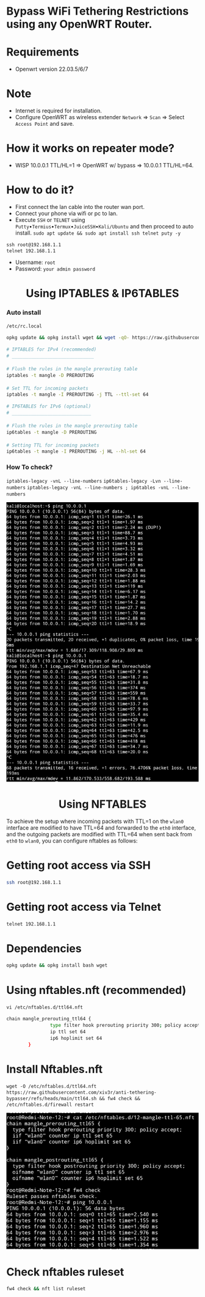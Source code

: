 # Bypass WiFi Tethering Restrictions using any OpenWRT Router.

# Requirements 
- Openwrt version 22.03.5/6/7

# Note
   * Internet is required for installation.
   * Configure OpenWRT as wireless extender `Network` => `Scan` => Select `Access Point` and save.

# How it works on repeater mode?
   * WISP 10.0.0.1 TTL/HL=1 => OpenWRT w/ bypass => 10.0.0.1 TTL/HL=64.
   
# How to do it?
   - First connect the lan cable into the router wan port.
   - Connect your phone via wifi or pc to lan.
   - Execute `SSH` or `TELNET` using `Putty`•`Termius`•`Termux`•`JuiceSSH`•`Kali/Ubuntu` and then proceed to auto install.
    `sudo apt update && sudo apt install ssh telnet puty -y`

    ssh root@192.168.1.1  
    telnet 192.168.1.1
  
   * Username: `root`
   * Password: `your admin password`

<h1 align="center"> Using IPTABLES & IP6TABLES </h1>
     
### Auto install
`/etc/rc.local`
```sh
opkg update && opkg install wget && wget -qO- https://raw.githubusercontent.com/xiv3r/anti-tethering-bypasser/refs/heads/main/iptables.sh | bash
```
```sh
# IPTABLES for IPv4 (recommended)
# ______________________________

# Flush the rules in the mangle prerouting table
iptables -t mangle -D PREROUTING

# Set TTL for incoming packets
iptables -t mangle -I PREROUTING -j TTL --ttl-set 64
```
```sh
# IP6TABLES for IPv6 (optional)
# _____________________________

# Flush the rules in the mangle prerouting table
ip6tables -t mangle -D PREROUTING

# Setting TTL for incoming packets
ip6tables -t mangle -I PREROUTING -j HL --hl-set 64
```

### How To check?
   
`iptables-legacy -vnL --line-numbers`
`ip6tables-legacy -Lvn --line-numbers`
`iptables-legacy -vnL --line-numbers ; ip6tables -vnL --line-numbers`
     
<img src="https://github.com/xiv3r/anti-tethering-bypasser/blob/main/Without TTL %26 With TTL.png">

<h1 align="center "> Using NFTABLES </h1>

To achieve the setup where incoming packets with TTL=1 on the `wlan0` interface are modified to have TTL=64 and forwarded to the `eth0` interface, and the outgoing packets are modified with TTL=64 when sent back from `eth0` to `wlan0`, you can configure nftables as follows:

# Getting root access via SSH
```sh
ssh root@192.168.1.1
```
# Getting root access via Telnet
```sh
telnet 192.168.1.1
```

# Dependencies 
```sh
opkg update && opkg install bash wget
```

# Using nftables.nft (recommended)
`vi /etc/nftables.d/ttl64.nft`
```sh
chain mangle_prerouting_ttl64 {
                type filter hook prerouting priority 300; policy accept;
                ip ttl set 64
                ip6 hoplimit set 64
        }
```
# Install Nftables.nft
```
wget -O /etc/nftables.d/ttl64.nft https://raw.githubusercontent.com/xiv3r/anti-tethering-bypasser/refs/heads/main/ttl64.sh && fw4 check && /etc/nftables.d/firewall restart
```
<img src="https://github.com/xiv3r/anti-tethering-bypasser/blob/main/Nftables.nft.png">

# Check nftables ruleset
```sh
fw4 check && nft list ruleset
```
